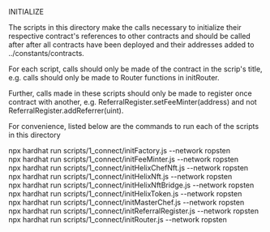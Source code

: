 INITIALIZE

The scripts in this directory make the calls necessary to initialize their respective contract's
references to other contracts and should be called after after all contracts have been deployed and 
their addresses added to ../constants/contracts. 

For each script, calls should only be made of the contract in the scrip's title, e.g. calls should
only be made to Router functions in initRouter.

Further, calls made in these scripts should only be made to register once contract with another,
e.g. ReferralRegister.setFeeMinter(address) and not ReferralRegister.addReferrer(uint).

For convenience, listed below are the commands to run each of the scripts in this directory

npx hardhat run scripts/1_connect/initFactory.js --network ropsten  
npx hardhat run scripts/1_connect/initFeeMinter.js --network ropsten  
npx hardhat run scripts/1_connect/initHelixChefNft.js --network ropsten  
npx hardhat run scripts/1_connect/initHelixNft.js --network ropsten  
npx hardhat run scripts/1_connect/initHelixNftBridge.js --network ropsten  
npx hardhat run scripts/1_connect/initHelixToken.js --network ropsten  
npx hardhat run scripts/1_connect/initMasterChef.js --network ropsten  
npx hardhat run scripts/1_connect/initReferralRegister.js --network ropsten  
npx hardhat run scripts/1_connect/initRouter.js --network ropsten  
